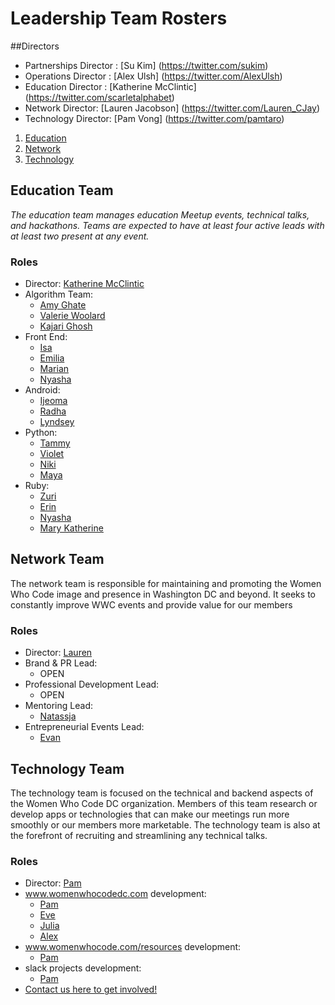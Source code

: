 # Leadership Team Rosters

##Directors
- Partnerships Director : [Su Kim] (https://twitter.com/sukim)
- Operations Director : [Alex Ulsh] (https://twitter.com/AlexUlsh)
- Education Director : [Katherine McClintic] (https://twitter.com/scarletalphabet)
- Network Director: [Lauren Jacobson] (https://twitter.com/Lauren_CJay)
- Technology Director: [Pam Vong] (https://twitter.com/pamtaro)

1. [Education](https://github.com/womenwhocodedc/organization/blob/master/leadership-resources/our_leaders.md#education-team)
1. [Network](https://github.com/womenwhocodedc/organization/blob/master/leadership-resources/our_leaders.md#network-team)
1. [Technology](https://github.com/womenwhocodedc/organization/blob/master/leadership-resources/our_leaders.md#technology-team)

## Education Team
*The education team manages education Meetup events, technical talks, and hackathons. Teams are expected to have at least four active leads with at least two present at any event.*

### Roles
- Director: [Katherine McClintic](http://www.katherine.tech/)
- Algorithm Team:
  - [Amy Ghate]()
  - [Valerie Woolard]()
  - [Kajari Ghosh]()
- Front End:
  - [Isa]()
  - [Emilia]()
  - [Marian]()
  - [Nyasha]()
- Android:
  - [Ijeoma]()
  - [Radha]()
  - [Lyndsey]()
- Python:
  - [Tammy]()
  - [Violet]()
  - [Niki]()
  - [Maya]()
- Ruby:
  - [Zuri]()
  - [Erin]()
  - [Nyasha]()
  - [Mary Katherine]()

## Network Team
The network team is responsible for maintaining and promoting the Women Who Code image and presence in Washington DC and beyond. It seeks to constantly improve WWC events and provide value for our members

### Roles
- Director: [Lauren](https://twitter.com/Lauren_CJay)
- Brand & PR Lead:
  - OPEN
- Professional Development Lead:
  - OPEN
- Mentoring Lead:
  - [Natassja]()
- Entrepreneurial Events Lead:
  - [Evan]()

## Technology Team
The technology team is focused on the technical and backend aspects of the Women Who Code DC organization. Members of this team research or develop apps or technologies that can make our meetings run more smoothly or our members more marketable. The technology team is also at the forefront of recruiting and streamlining any technical talks.

### Roles
- Director: [Pam]()
- www.womenwhocodedc.com development:
  - [Pam]()
  - [Eve]()
  - [Julia]()
  - [Alex]()
- www.womenwhocode.com/resources development:
  - [Pam]()
- slack projects development:
  - [Pam]()
- [Contact us here to get involved!](mailto:WWCodeDC@gmail.com)
